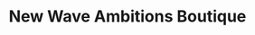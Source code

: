---
title: "New Wave Ambitions Boutique"
url: /titusville/new-wave-ambitions-boutique/
shop: clothes
---